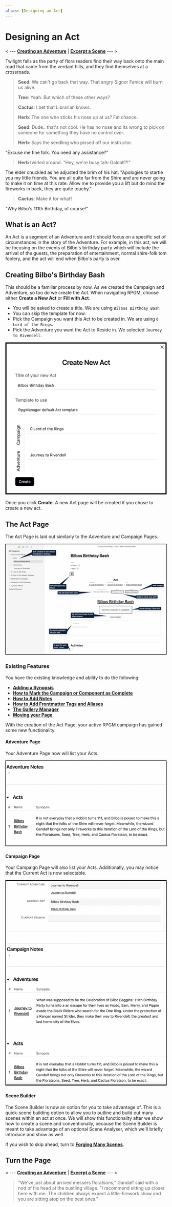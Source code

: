 ```yaml
---
alias: [Designing an Act]
---
```


# Designing an Act

< --- **[Creating an Adventure](Creating-an-Adventure.md)** | **[Excerpt a Scene](Excerpt-a-Scene.md)** --- > 

Twilight falls as the party of flora readers find their way back onto the main road that came from the verdant hills, and they find themselves at a crossroads.

> **Seed**: We can't go back that way. That angry Signor Fenice will burn us alive.
>
> **Tree**: Yeah. But which of these other ways?
>
> **Cactus**: I bet that Librarian knows.
>
> **Herb**: The one who sticks his nose up at us? Fat chance.
>
> **Seed**: Dude.. that's not cool. He has no nose and its wrong to pick on someone for something they have no control over.
>
> **Herb**: Says the seedling who pissed off our instructor.

"Excuse me fine folk. You need any assistance?"

> **Herb** twirled around. "Hey, we're busy talk-Galdalf?!"

The elder chuckled as he adjusted the brim of his hat. "Apologies to startle you my little friends. You are all quite far from the Shire and are never going to make it on time at this rate. Allow me to provide you a lift but do mind the fireworks in back, they are quite touchy."

> **Cactus**: Make it for what?

"Why Bilbo's 111th Birthday, of course!"

## What is an Act?

An Act is a segment of an Adventure and it should focus on a specific set of circumstances in the story of the Adventure. For example, in this act, we will be focusing on the events of Bilbo's birthday party which will include the arrival of the guests, the preparation of entertainment, normal shire-folk tom foolery, and the act will end when Bilbo's party is over.

## Creating Bilbo's Birthday Bash

This should be a familiar process by now. As we created the Campaign and Adventure, so too do we create the Act. When navigating RPGM, choose either **Create a New Act** or **Fill with Act**.

- You will be asked to create a title. We are using `Bilbos Birthday Bash`
- You can skip the template for now.
- Pick the Campaign you want this Act to be created in. We are using `0 Lord of the Rings`.
- Pick the Adventure you want the Act to Reside in. We selected `Journey to Rivendell`.

![RPGM_Act_Creation](../Zadens_Photo_Album/Act/Act-Creation.png)

Once you click **Create**. A new Act page will be created if you chose to create a new act.

## The Act Page

The Act Page is laid out similarly to the Adventure and Campaign Pages.

![RPGM_Act_Page](../Zadens_Photo_Album/Act/Act-Page.png)

### Existing Features

You have the existing knowledge and ability to do the following:

- **[Adding a Synopsis](Building-a-Campaign.md#Adding%20a%20Synopsis)**
- **[How to Mark the Campaign or Component as Complete](Building-a-Campaign.md#How%20to%20Mark%20the%20Campaign%20or%20Component%20as%20Complete)**
- **[How to Add Notes](Building-a-Campaign.md#How%20to%20Add%20Notes)**
- **[How to Add Frontmatter Tags and Aliases](Building-a-Campaign.md#How%20to%20Add%20Frontmatter%20Tags%20and%20Aliases)**
- **[The Gallery Manager](Creating-an-Adventure.md#The%20Gallery%20Manager)**
- **[Moving your Page](Creating-an-Adventure.md#Moving%20your%20Page)**

With the creation of the Act Page, your active RPGM campaign has gained some new functionality.

#### Adventure Page

Your Adventure Page now will list your Acts.

![RPGM_Act_AdventureAct](../Zadens_Photo_Album/Act/Act-Adventure.png)

#### Campaign Page

Your Campaign Page will also list your Acts. Additionally, you may notice that the Current Act is now selectable.

![RPGM_Act_CampaignAct](../Zadens_Photo_Album/Act/Act-Campaign.png)

#### Scene Builder

The Scene Builder is now an option for you to take advantage of. This is a quick-scene building option to allow you to outline and build out many scenes within an act at once. We will show this functionality after we show how to create a scene and conventionally, because the Scene Builder is meant to take advantage of an optional Scene Analyser, which we'll briefly introduce and show as well.

If you wish to skip ahead, turn to **[Forging Many Scenes](Forging-Many-Scenes.md)**.

## Turn the Page

< --- **[Creating an Adventure](Creating-an-Adventure.md)** | **[Excerpt a Scene](Excerpt-a-Scene.md)** --- > 

> "We've just about arrived messers floratsons," Gandalf said with a nod of his head at the bustling village. "I recommend sitting up closer here with me. The children always expect a little-firework show and you are sitting atop on the best ones."

